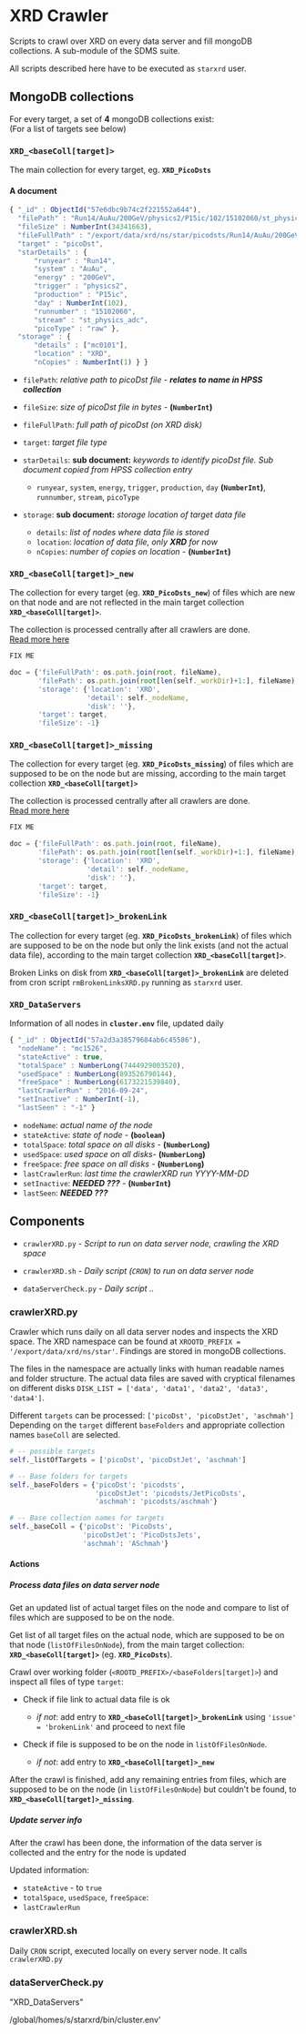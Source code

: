 # XRD Crawler

Scripts to crawl over XRD on every data server and fill mongoDB collections.
A sub-module of the SDMS suite.

All scripts described here have to be executed as `starxrd` user.

## MongoDB collections

For every target, a set of **4** mongoDB collections exist:  
(For a list of targets see below)

### **`XRD_<baseColl[target]>`**
The main collection for every target, eg. **`XRD_PicoDsts`**

#### A document
```javascript
{ "_id" : ObjectId("57e6dbc9b74c2f221552a644"),
  "filePath" : "Run14/AuAu/200GeV/physics2/P15ic/102/15102060/st_physics_adc_15102060_raw_5000009.picoDst.root",
  "fileSize" : NumberInt(34341663),
  "fileFullPath" : "/export/data/xrd/ns/star/picodsts/Run14/AuAu/200GeV/physics2/P15ic/102/15102060/st_physics_adc_15102060_raw_5000009.picoDst.root",
  "target" : "picoDst",
  "starDetails" : {
      "runyear" : "Run14",
      "system" : "AuAu",
      "energy" : "200GeV",
      "trigger" : "physics2",
      "production" : "P15ic",
      "day" : NumberInt(102),  
      "runnumber" : "15102060",
      "stream" : "st_physics_adc",
      "picoType" : "raw" },
  "storage" : {
      "details" : ["mc0101"],
      "location" : "XRD",
      "nCopies" : NumberInt(1) } }
```

* `filePath`: *relative path to picoDst file* - ***relates to name in HPSS collection***
* `fileSize`: *size of picoDst file in bytes* - **(`NumberInt`)**
* `fileFullPath`: *full path of picoDst (on XRD disk)*
* `target`:   *target file type*  
* `starDetails`: **sub document:** *keywords to identify picoDst file. Sub document copied from HPSS collection entry*
  * `runyear`, `system`, `energy`, `trigger`,  `production`, `day` **(`NumberInt`)**, `runnumber`, `stream`, `picoType`

* `storage`: **sub document:** *storage location of target data file*
  * `details`: *list of nodes where data file is stored*
  * `location`: *location of data file, only* ***XRD*** *for now*
  * `nCopies`: *number of copies on location* - **(`NumberInt`)**

### **`XRD_<baseColl[target]>_new`**
The collection for every target (eg. **`XRD_PicoDsts_new`**) of files which are
new on that node and are not reflected in the main target collection
**`XRD_<baseColl[target]>`**.

The collection is processed centrally after all crawlers are done.  
[Read more here](README_ProcessXRD.md)

```javascript
FIX ME

doc = {'fileFullPath': os.path.join(root, fileName),
       'filePath': os.path.join(root[len(self._workDir)+1:], fileName),
       'storage': {'location': 'XRD',
                   'detail': self._nodeName,
                   'disk': ''},
       'target': target,
       'fileSize': -1}
```

### **`XRD_<baseColl[target]>_missing`**
The collection for every target (eg. **`XRD_PicoDsts_missing`**) of files which are
supposed to be on the node but are missing, according to the main target
collection **`XRD_<baseColl[target]>`**

The collection is processed centrally after all crawlers are done.  
[Read more here](README_ProcessXRD.md)

```javascript
FIX ME

doc = {'fileFullPath': os.path.join(root, fileName),
       'filePath': os.path.join(root[len(self._workDir)+1:], fileName),
       'storage': {'location': 'XRD',
                   'detail': self._nodeName,
                   'disk': ''},
       'target': target,
       'fileSize': -1}
```

### **`XRD_<baseColl[target]>_brokenLink`**
The collection for every target (eg. **`XRD_PicoDsts_brokenLink`**) of files
which are supposed to be on the node but only the link exists (and not the
actual data file), according to the main target collection
**`XRD_<baseColl[target]>`**.

Broken Links on disk from **`XRD_<baseColl[target]>_brokenLink`** are deleted
from cron script `rmBrokenLinksXRD.py` running as `starxrd` user.



### **`XRD_DataServers`**
Information of all nodes in **`cluster.env`** file, updated daily

```javascript
{ "_id" : ObjectId("57a2d3a38579684ab6c45586"),
  "nodeName" : "mc1526",
  "stateActive" : true,
  "totalSpace" : NumberLong(7444929003520),
  "usedSpace" : NumberLong(893526790144),
  "freeSpace" : NumberLong(6173221539840),  
  "lastCrawlerRun" : "2016-09-24",
  "setInactive" : NumberInt(-1),
  "lastSeen" : "-1" }
```

* `nodeName`: *actual name of the node*
* `stateActive`: *state of node* - **(`boolean`)**
* `totalSpace`: *total space on all disks* - **(`NumberLong`)**
* `usedSpace`: *used space on all disks*-  **(`NumberLong`)**
* `freeSpace`: *free space on all disks* - **(`NumberLong`)**
* `lastCrawlerRun`: *last time the crawlerXRD run YYYY-MM-DD*
* `setInactive`: ***NEEDED ???***  - **(`NumberInt`)**
* `lastSeen`: ***NEEDED ???***

## Components
* `crawlerXRD.py`      - *Script to run on data server node, crawling the XRD space*
* `crawlerXRD.sh`      - *Daily script (`CRON`) to run on data server node*

* `dataServerCheck.py` - *Daily script  ..*

### crawlerXRD.py
Crawler which runs daily on all data server nodes and inspects the XRD space.
The XRD namespace can be found at `XROOTD_PREFIX = '/export/data/xrd/ns/star'`.
Findings are stored in mongoDB collections.

The files in the namespace are actually links with human readable names and
folder structure. The actual data files are saved with cryptical filenames on
different disks `DISK_LIST = ['data', 'data1', 'data2', 'data3', 'data4']`.

Different `targets` can be processed: `['picoDst', 'picoDstJet', 'aschmah']`  
Depending on the `target` different `baseFolders` and appropriate collection
names `baseColl` are selected.

```python
# -- possible targets
self._listOfTargets = ['picoDst', 'picoDstJet', 'aschmah']

# -- Base folders for targets
self._baseFolders = {'picoDst': 'picodsts',
                     'picoDstJet': 'picodsts/JetPicoDsts',
                     'aschmah': 'picodsts/aschmah'}

# -- Base collection names for targets
self._baseColl = {'picoDst': 'PicoDsts',
                  'picoDstJet': 'PicoDstsJets',
                  'aschmah': 'ASchmah'}
```

#### Actions

##### Process data files on data server node
Get an updated list of actual target files on the node and compare to list of files
which are supposed to be on the node.

Get list of all target files on the actual node, which are supposed to be on
that node (`listOfFilesOnNode`), from the main target collection:
**`XRD_<baseColl[target]>`** (eg. **`XRD_PicoDsts`**).

Crawl over working folder (`<ROOTD_PREFIX>/<baseFolders[target]>`) and inspect
all files of type `target`:

* Check if file link to actual data file is ok
  * *if not*: add entry to **`XRD_<baseColl[target]>_brokenLink`** using `'issue' = 'brokenLink'` and proceed to next file

* Check if file is supposed to be on the node in `listOfFilesOnNode`.
  * *if not*: add entry to **`XRD_<baseColl[target]>_new`**   

After the crawl is finished, add any remaining entries from files, which are
supposed to be on the node (in `listOfFilesOnNode`) but couldn't be found,
to **`XRD_<baseColl[target]>_missing`**.

##### Update server info
After the crawl has been done, the information of the data server is collected
and the entry for the node is updated

Updated information:
* `stateActive` - to `true`
* `totalSpace`, `usedSpace`, `freeSpace`:
* `lastCrawlerRun`

### crawlerXRD.sh
Daily `CRON` script, executed locally on every server node. It calls `crawlerXRD.py`


### dataServerCheck.py


"XRD_DataServers"

  /global/homes/s/starxrd/bin/cluster.env'
